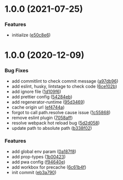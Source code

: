 # 1.0.0 (2021-07-25)


### Features

* initiailze ([e50c8e6](https://github.com/harry-chiu/e-mall-cms/commit/e50c8e60eac1d35e98aa78149a6017d313e886cb))

# 1.0.0 (2020-12-09)


### Bug Fixes

* add commitlint to check commit message ([a97db96](https://github.com/harry-chiu/webpack-react-starter/commit/a97db96d5e755180a0fec414ec419769e4434a2b))
* add eslint, husky, lintstage to check code ([6ce102b](https://github.com/harry-chiu/webpack-react-starter/commit/6ce102bb0c42b81bdd3f547cfff2df2e8e2944a2))
* add ignore file ([1d109f6](https://github.com/harry-chiu/webpack-react-starter/commit/1d109f6c8cb8517d7f4cab400e36be55a77b353e))
* add prettier config ([54284eb](https://github.com/harry-chiu/webpack-react-starter/commit/54284ebe15af8f44b911bc4955be1de42fc0135f))
* add regenerator-runtime ([95d3469](https://github.com/harry-chiu/webpack-react-starter/commit/95d346982cbda694a651d40da3f26c29588df6a3))
* cache origin url ([ef4744a](https://github.com/harry-chiu/webpack-react-starter/commit/ef4744ad4840a56b4689590b92fe94cb47c7266d))
* forgot to call path.resolve cause issue ([1c55868](https://github.com/harry-chiu/webpack-react-starter/commit/1c55868d74b165adeadfea2be2b6cd31c4b0c7ca))
* remove eslint plugin ([7058aff](https://github.com/harry-chiu/webpack-react-starter/commit/7058aff2af4937f47f1ac5996d1104ef24dcabd3))
* resolve webpack hot reload bug ([5d2d058](https://github.com/harry-chiu/webpack-react-starter/commit/5d2d0586890bbd44873c78a040b8b95b9d71ec06))
* update path to absolute path ([b338f02](https://github.com/harry-chiu/webpack-react-starter/commit/b338f02ef76dfdbd8b50db7c18edbc9ca1731e3b))


### Features

* add global env param ([0a187f8](https://github.com/harry-chiu/webpack-react-starter/commit/0a187f86804e6a6e559c80e4eb5f5ddebecd6678))
* add prop-types ([1b00423](https://github.com/harry-chiu/webpack-react-starter/commit/1b0042366f6bda65ac0a566f94cb1da3c0c5d8d1))
* add pwa config ([f94640e](https://github.com/harry-chiu/webpack-react-starter/commit/f94640ebb361f6a54dccca36022f5f16dea24eb4))
* add workbox for precache ([6c61b4f](https://github.com/harry-chiu/webpack-react-starter/commit/6c61b4fac16e867c95813f3426780fb93bec8632))
* init commit ([eb3a790](https://github.com/harry-chiu/webpack-react-starter/commit/eb3a790b92a58e69b86ea6dc58cacec802a854f1))
